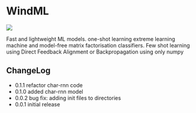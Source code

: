 # WindML

![](images/logo.png)

Fast and lightweight ML models. one-shot learning extreme learning machine and model-free matrix factorisation classifiers. Few shot learning using Direct Feedback Alignment or Backpropagation using only numpy

## ChangeLog
- 0.1.1 refactor char-rnn code
- 0.1.0 added char-rnn model
- 0.0.2 bug fix: adding init files to directories
- 0.0.1 initial release